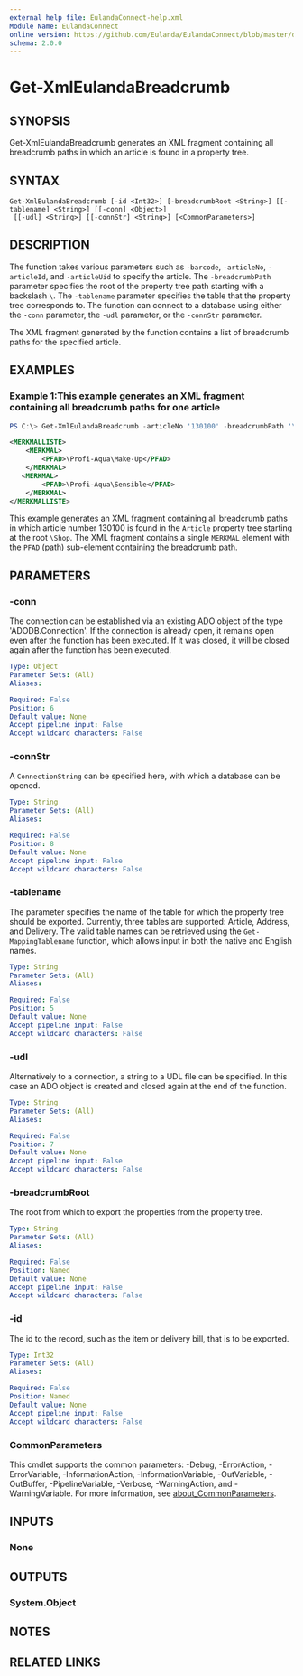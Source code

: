 ```yaml
---
external help file: EulandaConnect-help.xml
Module Name: EulandaConnect
online version: https://github.com/Eulanda/EulandaConnect/blob/master/docs/Get-XmlEulandaBreadcrumb.md
schema: 2.0.0
---
```


# Get-XmlEulandaBreadcrumb

## SYNOPSIS
Get-XmlEulandaBreadcrumb generates an XML fragment containing all breadcrumb paths in which an article is found in a property tree.

## SYNTAX

```
Get-XmlEulandaBreadcrumb [-id <Int32>] [-breadcrumbRoot <String>] [[-tablename] <String>] [[-conn] <Object>]
 [[-udl] <String>] [[-connStr] <String>] [<CommonParameters>]
```

## DESCRIPTION
The function takes various parameters such as `-barcode`, `-articleNo`, `-articleId`, and `-articleUid` to specify the article. The `-breadcrumbPath` parameter specifies the root of the property tree path starting with a backslash `\`. The `-tablename` parameter specifies the table that the property tree corresponds to. The function can connect to a database using either the `-conn` parameter, the `-udl` parameter, or the `-connStr` parameter.

The XML fragment generated by the function contains a list of breadcrumb paths for the specified article.

## EXAMPLES

### Example 1:This example generates an XML fragment containing all breadcrumb paths for one article
```powershell
PS C:\> Get-XmlEulandaBreadcrumb -articleNo '130100' -breadcrumbPath '\Shop' -tablename 'Article' -udl 'C:\temp\Eulanda_1 JohnDoe.udl'
```

```xml
<MERKMALLISTE>
    <MERKMAL>
        <PFAD>\Profi-Aqua\Make-Up</PFAD>
    </MERKMAL>
   <MERKMAL>
        <PFAD>\Profi-Aqua\Sensible</PFAD>
    </MERKMAL>    
</MERKMALLISTE>
```

This example generates an XML fragment containing all breadcrumb paths in which article number 130100 is found in the `Article` property tree starting at the root `\Shop`. The XML fragment contains a single `MERKMAL` element with the `PFAD` (path) sub-element containing the breadcrumb path.

## PARAMETERS

### -conn
The connection can be established via an existing ADO object of the type 'ADODB.Connection'. If the connection is already open, it remains open even after the function has been executed. If it was closed, it will be closed again after the function has been executed.

```yaml
Type: Object
Parameter Sets: (All)
Aliases:

Required: False
Position: 6
Default value: None
Accept pipeline input: False
Accept wildcard characters: False
```

### -connStr
A `ConnectionString` can be specified here, with which a database can be opened.

```yaml
Type: String
Parameter Sets: (All)
Aliases:

Required: False
Position: 8
Default value: None
Accept pipeline input: False
Accept wildcard characters: False
```

### -tablename
The parameter specifies the name of the table for which the property tree should be exported. Currently, three tables are supported: Article, Address, and Delivery. The valid table names can be retrieved using the `Get-MappingTablename` function, which allows input in both the native and English names.

```yaml
Type: String
Parameter Sets: (All)
Aliases:

Required: False
Position: 5
Default value: None
Accept pipeline input: False
Accept wildcard characters: False
```

### -udl
Alternatively to a connection, a string to a UDL file can be specified. In this case an ADO object is created and closed again at the end of the function.

```yaml
Type: String
Parameter Sets: (All)
Aliases:

Required: False
Position: 7
Default value: None
Accept pipeline input: False
Accept wildcard characters: False
```

### -breadcrumbRoot
The root from which to export the properties from the property tree.

```yaml
Type: String
Parameter Sets: (All)
Aliases:

Required: False
Position: Named
Default value: None
Accept pipeline input: False
Accept wildcard characters: False
```

### -id
The id to the record, such as the item or delivery bill, that is to be exported.

```yaml
Type: Int32
Parameter Sets: (All)
Aliases:

Required: False
Position: Named
Default value: None
Accept pipeline input: False
Accept wildcard characters: False
```

### CommonParameters
This cmdlet supports the common parameters: -Debug, -ErrorAction, -ErrorVariable, -InformationAction, -InformationVariable, -OutVariable, -OutBuffer, -PipelineVariable, -Verbose, -WarningAction, and -WarningVariable. For more information, see [about_CommonParameters](http://go.microsoft.com/fwlink/?LinkID=113216).

## INPUTS

### None

## OUTPUTS

### System.Object
## NOTES

## RELATED LINKS
